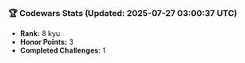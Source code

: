### 🏆 Codewars Stats (Updated: 2025-07-27 03:00:37 UTC)

- **Rank:** 8 kyu
- **Honor Points:** 3
- **Completed Challenges:** 1
